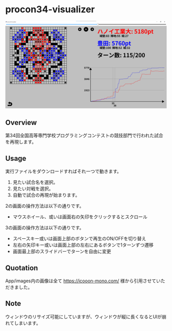 # procon34-visualizer
![試合画像](image.png)
## Overview
第34回全国高等専門学校プログラミングコンテストの競技部門で行われた試合を再現します。
## Usage
実行ファイルをダウンロードすればそれ一つで動きます。

1. 見たい試合名を選択。
2. 見たい対戦を選択。
3. 自動で試合の再現が始まります。

2の画面の操作方法は以下の通りです。
- マウスホイール、或いは画面右の矢印をクリックするとスクロール

3の画面の操作方法は以下の通りです。
- スペースキー或いは画面上部のボタンで再生のON/OFFを切り替え
- 左右の矢印キー或いは画面上部の左右にあるボタンで1ターンずつ遷移
- 画面最上部のスライドバーでターンを自由に変更

## Quotation
App/images内の画像は全て https://icooon-mono.com/ 様から引用させていただきました。

## Note
ウィンドウのリサイズ可能にしていますが、ウィンドウが縦に長くなるとUIが崩れてしまいます。
